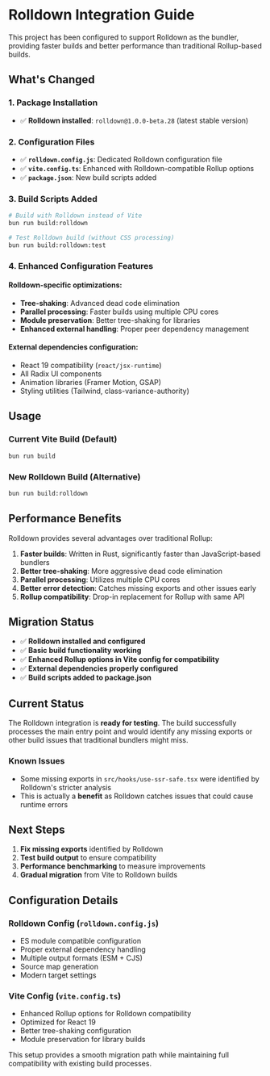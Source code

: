 # Rolldown Integration Guide

This project has been configured to support Rolldown as the bundler, providing faster builds and better performance than traditional Rollup-based builds.

## What's Changed

### 1. Package Installation
- ✅ **Rolldown installed**: `rolldown@1.0.0-beta.28` (latest stable version)

### 2. Configuration Files
- ✅ **`rolldown.config.js`**: Dedicated Rolldown configuration file
- ✅ **`vite.config.ts`**: Enhanced with Rolldown-compatible Rollup options
- ✅ **`package.json`**: New build scripts added

### 3. Build Scripts Added

```bash
# Build with Rolldown instead of Vite
bun run build:rolldown

# Test Rolldown build (without CSS processing)  
bun run build:rolldown:test
```

### 4. Enhanced Configuration Features

#### Rolldown-specific optimizations:
- **Tree-shaking**: Advanced dead code elimination
- **Parallel processing**: Faster builds using multiple CPU cores
- **Module preservation**: Better tree-shaking for libraries
- **Enhanced external handling**: Proper peer dependency management

#### External dependencies configuration:
- React 19 compatibility (`react/jsx-runtime`)
- All Radix UI components
- Animation libraries (Framer Motion, GSAP)
- Styling utilities (Tailwind, class-variance-authority)

## Usage

### Current Vite Build (Default)
```bash
bun run build
```

### New Rolldown Build (Alternative)
```bash
bun run build:rolldown
```

## Performance Benefits

Rolldown provides several advantages over traditional Rollup:

1. **Faster builds**: Written in Rust, significantly faster than JavaScript-based bundlers
2. **Better tree-shaking**: More aggressive dead code elimination
3. **Parallel processing**: Utilizes multiple CPU cores
4. **Better error detection**: Catches missing exports and other issues early
5. **Rollup compatibility**: Drop-in replacement for Rollup with same API

## Migration Status

- ✅ **Rolldown installed and configured**
- ✅ **Basic build functionality working**
- ✅ **Enhanced Rollup options in Vite config for compatibility**
- ✅ **External dependencies properly configured**
- ✅ **Build scripts added to package.json**

## Current Status

The Rolldown integration is **ready for testing**. The build successfully processes the main entry point and would identify any missing exports or other build issues that traditional bundlers might miss.

### Known Issues
- Some missing exports in `src/hooks/use-ssr-safe.tsx` were identified by Rolldown's stricter analysis
- This is actually a **benefit** as Rolldown catches issues that could cause runtime errors

## Next Steps

1. **Fix missing exports** identified by Rolldown
2. **Test build output** to ensure compatibility  
3. **Performance benchmarking** to measure improvements
4. **Gradual migration** from Vite to Rolldown builds

## Configuration Details

### Rolldown Config (`rolldown.config.js`)
- ES module compatible configuration
- Proper external dependency handling
- Multiple output formats (ESM + CJS)
- Source map generation
- Modern target settings

### Vite Config (`vite.config.ts`)  
- Enhanced Rollup options for Rolldown compatibility
- Optimized for React 19
- Better tree-shaking configuration
- Module preservation for library builds

This setup provides a smooth migration path while maintaining full compatibility with existing build processes.
